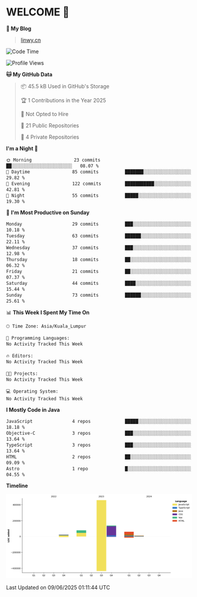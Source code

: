 # WELCOME 👋

**🐶 My Blog**
> [linwy.cn](linwy.cn)

<!--START_SECTION:waka-->
![Code Time](http://img.shields.io/badge/Code%20Time-1%2C043%20hrs%2019%20mins-blue)

![Profile Views](http://img.shields.io/badge/Profile%20Views-0-blue)

**🐱 My GitHub Data** 

> 📦 45.5 kB Used in GitHub's Storage 
 > 
> 🏆 1 Contributions in the Year 2025
 > 
> 🚫 Not Opted to Hire
 > 
> 📜 21 Public Repositories 
 > 
> 🔑 4 Private Repositories 
 > 
**I'm a Night 🦉** 

```text
🌞 Morning                23 commits          ██░░░░░░░░░░░░░░░░░░░░░░░   08.07 % 
🌆 Daytime                85 commits          ███████░░░░░░░░░░░░░░░░░░   29.82 % 
🌃 Evening                122 commits         ███████████░░░░░░░░░░░░░░   42.81 % 
🌙 Night                  55 commits          █████░░░░░░░░░░░░░░░░░░░░   19.30 % 
```
📅 **I'm Most Productive on Sunday** 

```text
Monday                   29 commits          ███░░░░░░░░░░░░░░░░░░░░░░   10.18 % 
Tuesday                  63 commits          ██████░░░░░░░░░░░░░░░░░░░   22.11 % 
Wednesday                37 commits          ███░░░░░░░░░░░░░░░░░░░░░░   12.98 % 
Thursday                 18 commits          ██░░░░░░░░░░░░░░░░░░░░░░░   06.32 % 
Friday                   21 commits          ██░░░░░░░░░░░░░░░░░░░░░░░   07.37 % 
Saturday                 44 commits          ████░░░░░░░░░░░░░░░░░░░░░   15.44 % 
Sunday                   73 commits          ██████░░░░░░░░░░░░░░░░░░░   25.61 % 
```


📊 **This Week I Spent My Time On** 

```text
🕑︎ Time Zone: Asia/Kuala_Lumpur

💬 Programming Languages: 
No Activity Tracked This Week

🔥 Editors: 
No Activity Tracked This Week

🐱‍💻 Projects: 
No Activity Tracked This Week

💻 Operating System: 
No Activity Tracked This Week
```

**I Mostly Code in Java** 

```text
JavaScript               4 repos             █████░░░░░░░░░░░░░░░░░░░░   18.18 % 
Objective-C              3 repos             ███░░░░░░░░░░░░░░░░░░░░░░   13.64 % 
TypeScript               3 repos             ███░░░░░░░░░░░░░░░░░░░░░░   13.64 % 
HTML                     2 repos             ██░░░░░░░░░░░░░░░░░░░░░░░   09.09 % 
Astro                    1 repo              █░░░░░░░░░░░░░░░░░░░░░░░░   04.55 % 
```



**Timeline**

![Lines of Code chart](https://raw.githubusercontent.com/rieraa/rieraa/main/assets/bar_graph.png)


 Last Updated on 09/06/2025 01:11:44 UTC
<!--END_SECTION:waka-->
